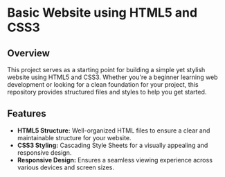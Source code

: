 # Basic Website using HTML5 and CSS3

## Overview

This project serves as a starting point for building a simple yet stylish website using HTML5 and CSS3. Whether you're a beginner learning web development or looking for a clean foundation for your project, this repository provides structured files and styles to help you get started.

## Features

- **HTML5 Structure:** Well-organized HTML files to ensure a clear and maintainable structure for your website.
- **CSS3 Styling:** Cascading Style Sheets for a visually appealing and responsive design.
- **Responsive Design:** Ensures a seamless viewing experience across various devices and screen sizes.

